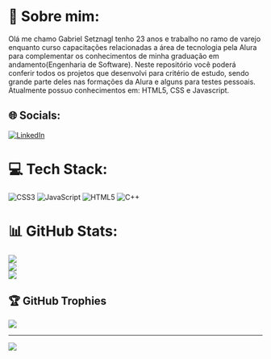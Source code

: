 # 💫 Sobre mim:
Olá me chamo Gabriel Setznagl tenho 23 anos e trabalho no ramo de varejo enquanto curso capacitações relacionadas a área de tecnologia pela Alura para
complementar os conhecimentos de minha graduação em andamento(Engenharia de Software). Neste repositório você poderá conferir todos os projetos que desenvolvi para critério de estudo, sendo grande parte deles nas formações da Alura e alguns para testes pessoais.
Atualmente possuo conhecimentos em: HTML5, CSS e Javascript.


## 🌐 Socials:
[![LinkedIn](https://img.shields.io/badge/LinkedIn-%230077B5.svg?logo=linkedin&logoColor=white)](https://linkedin.com/in/https://www.linkedin.com/in/gabriel-setznagl/) 

# 💻 Tech Stack:
![CSS3](https://img.shields.io/badge/css3-%231572B6.svg?style=for-the-badge&logo=css3&logoColor=white) ![JavaScript](https://img.shields.io/badge/javascript-%23323330.svg?style=for-the-badge&logo=javascript&logoColor=%23F7DF1E) ![HTML5](https://img.shields.io/badge/html5-%23E34F26.svg?style=for-the-badge&logo=html5&logoColor=white) ![C++](https://img.shields.io/badge/c++-%2300599C.svg?style=for-the-badge&logo=c%2B%2B&logoColor=white)
# 📊 GitHub Stats:
![](https://github-readme-stats.vercel.app/api?username=Setznagl&theme=material-palenight&hide_border=false&include_all_commits=false&count_private=false)<br/>
![](https://github-readme-streak-stats.herokuapp.com/?user=Setznagl&theme=material-palenight&hide_border=false)<br/>
![](https://github-readme-stats.vercel.app/api/top-langs/?username=Setznagl&theme=material-palenight&hide_border=false&include_all_commits=false&count_private=false&layout=compact)

## 🏆 GitHub Trophies
![](https://github-profile-trophy.vercel.app/?username=Setznagl&theme=dracula&no-frame=false&no-bg=true&margin-w=4)

---
[![](https://visitcount.itsvg.in/api?id=Setznagl&icon=2&color=0)](https://visitcount.itsvg.in)

<!-- Proudly created with GPRM ( https://gprm.itsvg.in ) -->
